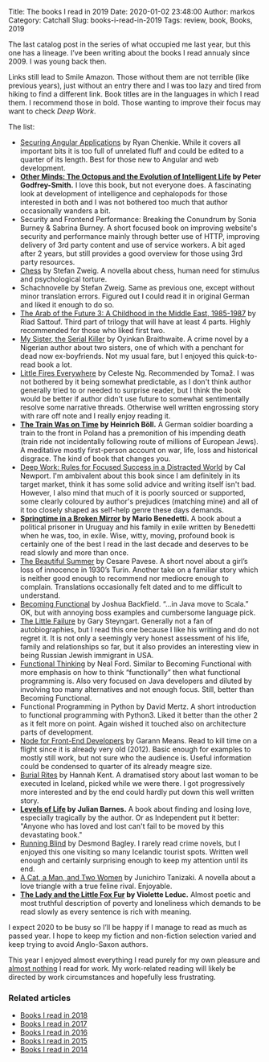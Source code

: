 Title: The books I read in 2019
Date: 2020-01-02 23:48:00
Author: markos
Category: Catchall
Slug: books-i-read-in-2019
Tags: review, book, Books, 2019

The last catalog post in the series of what occupied me last year, but this one has a lineage. I’ve been writing about the books I read annualy since 2009. I was young back then.

Links still lead to Smile Amazon. Those without them are not terrible (like previous years), just without an entry there and I was too lazy and tired from hiking to find a different link. Book titles are in the languages in which I read them. I recommend those in bold. Those wanting to improve their focus may want to check *Deep Work*.

The list:

* [Securing Angular Applications](https://ryanchenkie.com/securing-angular-applications/) by Ryan Chenkie. While it covers all important bits it is too full of unrelated fluff and could be edited to a quarter of its length. Best for those new to Angular and web development.
* **[Other Minds: The Octopus and the Evolution of Intelligent Life](https://smile.amazon.com/Other-Minds-Octopus-Evolution-Intelligent/dp/0008226296/) by Peter Godfrey-Smith.** I love this book, but not everyone does. A fascinating look at development of intelligence and cephalopods for those interested in both and I was not bothered too much that author occasionally wanders a bit.
* Security and Frontend Performance: Breaking the Conundrum by Sonia Burney & Sabrina Burney. A short focused book on improving website's security and performance mainly through better use of HTTP, improving delivery of 3rd party content and use of service workers. A bit aged after 2 years, but still provides a good overview for those using 3rd party resources.
* [Chess](https://smile.amazon.com/Chess-Story-Review-Books-Classics/dp/1590171691/) by Stefan Zweig. A novella about chess, human need for stimulus and psychological torture.
* Schachnovelle by Stefan Zweig. Same as previous one, except without minor translation errors. Figured out I could read it in original German and liked it enough to do so.
* [The Arab of the Future 3: A Childhood in the Middle East, 1985-1987](https://smile.amazon.co.uk/Arab-Future-Childhood-1985-1987-Graphic/dp/1473638283/) by Riad Sattouf. Third part of trilogy that will have at least 4 parts. Highly recommended for those who liked first two.
* [My Sister, the Serial Killer](https://smile.amazon.com/My-Sister-Serial-Killer-Novel/dp/0385544235) by Oyinkan Braithwaite. A crime novel by a Nigerian author about two sisters, one of which with a penchant for dead now ex-boyfriends. Not my usual fare, but I enjoyed this quick-to-read book a lot.
* [Little Fires Everywhere](https://smile.amazon.com/Little-Fires-Everywhere-Celeste-Ng/dp/0735224293) by Celeste Ng. Recommended by Tomaž. I was not bothered by it being somewhat predictable, as I don't think author generally tried to or needed to surprise reader, but I think the book would be better if author didn't use future to somewhat sentimentally resolve some narrative threads. Otherwise well written engrossing story with rare off note and I really enjoy reading it.
* **[The Train Was on Time](https://smile.amazon.com/Train-Time-Essential-Heinrich-Boll/dp/1935554328/) by Heinrich Böll.** A German soldier boarding a train to the front in Poland has a premonition of his impending death (train ride not incidentally following route of millions of European Jews). A meditative mostly first-person account on war, life, loss and historical disgrace. The kind of book that changes you.
* [Deep Work: Rules for Focused Success in a Distracted World](https://smile.amazon.com/Deep-Work-Focused-Success-Distracted/dp/1455586692) by Cal Newport. I'm ambivalent about this book since I am definitely in its target market, think it has some solid advice and writing itself isn't bad. However, I also mind that much of it is poorly sourced or supported, some clearly coloured by author's prejudices (matching mine) and all of it too closely shaped as self-help genre these days demands.
* **[Springtime in a Broken Mirror](https://smile.amazon.com/Springtime-Broken-Mirror-Mario-Benedetti/dp/1620974908/) by Mario Benedetti.** A book about a political prisoner in Uruguay and his family in exile written by Benedetti when he was, too, in exile. Wise, witty, moving, profound book is certainly one of the best I read in the last decade and deserves to be read slowly and more than once.
* [The Beautiful Summer](https://smile.amazon.com/Beautiful-Summer-Penguin-European-Writers/dp/0241983398/) by Cesare Pavese. A short novel about a girl’s loss of innocence in 1930’s Turin. Another take on a familiar story which is neither good enough to recommend nor mediocre enough to complain. Translations occasionally felt dated and to me difficult to understand.
* [Becoming Functional](https://smile.amazon.com/Becoming-Functional-Steps-Transforming-Programmer-dp-1449368174/dp/1449368174/) by Joshua Backfield. “...in Java move to Scala.” OK, but with annoying boss examples and cumbersome language pick.
* [The Little Failure](https://smile.amazon.com/Little-Failure-Memoir-Gary-Shteyngart/dp/0812982495/) by Gary Steyngart. Generally not a fan of autobiographies, but I read this one because I like his writing and do not regret it. It is not only a seemingly very honest assessment of his life, family and relationships so far, but it also provides an interesting view in being Russian Jewish immigrant in USA.
* [Functional Thinking](https://smile.amazon.com/Functional-Thinking-Paradigm-Over-Syntax-dp-1449365515/dp/1449365515/) by Neal Ford. Similar to Becoming Functional with more emphasis on how to think “functionally” then what functional programming is. Also very focused on Java developers and diluted by involving too many alternatives and not enough focus. Still, better than Becoming Functional.
* Functional Programming in Python by David Mertz. A short introduction to functional programming with Python3. Liked it better than the other 2 as it felt more on point. Again wished it touched also on architecture parts of development.
* [Node for Front-End Developers](https://smile.amazon.com/Node-Front-End-Developers-Server-Side-Applications-ebook/dp/B0073U0XFM/) by Garann Means. Read to kill time on a flight since it is already very old (2012). Basic enough for examples to mostly still work, but not sure who the audience is. Useful information could be condensed to quarter of its already meagre size.
* [Burial Rites](https://smile.amazon.com/Burial-Rites-Hannah-Kent/dp/0316243922/) by Hannah Kent. A dramatised story about last woman to be executed in Iceland, picked while we were there. I got progressively more interested and by the end could hardly put down this well written story.
* **[Levels of Life](https://smile.amazon.com/Levels-Julian-Barnes-3-Apr-2014-Paperback/dp/B011T7HJZQ/) by Julian Barnes.** A book about finding and losing love, especially tragically by the author. Or as Independent put it better: "Anyone who has loved and lost can't fail to be moved by this devastating book."
* [Running Blind](https://www.amazon.co.uk/gp/product/0008211213) by Desmond Bagley. I rarely read crime novels, but I enjoyed this one visiting so many Icelandic tourist spots. Written well enough and certainly surprising enough to keep my attention until its end.
* [A Cat, a Man, and Two Women](https://smile.amazon.com/Cat-Man-Two-Women-ebook/dp/B075V3VP46/) by Junichiro Tanizaki. A novella about a love triangle with a true feline rival. Enjoyable.
* **[The Lady and the Little Fox Fur](https://smile.amazon.com/Lady-Little-Penguin-European-Writers/dp/0241357454/) by Violette Leduc.** Almost poetic and most truthful description of poverty and loneliness which demands to be read slowly as every sentence is rich with meaning.

I expect 2020 to be busy so I’ll be happy if I manage to read as much as passed year. I hope to keep my fiction and non-fiction selection varied and keep trying to avoid Anglo-Saxon authors.

This year I enjoyed almost everything I read purely for my own pleasure and [almost nothing]({filename}/on-technical-writing.md) I read for work. My work-related reading will likely be directed by work circumstances and hopefully less frustrating.


### Related articles

* [Books I read in 2018]({filename}/books-i-read-in-2018.md)
* [Books I read in 2017]({filename}/books-i-read-in-2017.md)
* [Books I read in 2016]({filename}/books-i-read-in-2016.md)
* [Books I read in 2015]({filename}/books-i-read-in-2015.md)
* [Books I read in 2014]({filename}/books-i-read-in-2014.md)
